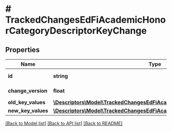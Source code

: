 # # TrackedChangesEdFiAcademicHonorCategoryDescriptorKeyChange

## Properties

Name | Type | Description | Notes
------------ | ------------- | ------------- | -------------
**id** | **string** | Resource identifier | [optional]
**change_version** | **float** | Change version | [optional]
**old_key_values** | [**\Descriptors\Model\TrackedChangesEdFiAcademicHonorCategoryDescriptorKey**](TrackedChangesEdFiAcademicHonorCategoryDescriptorKey.md) |  | [optional]
**new_key_values** | [**\Descriptors\Model\TrackedChangesEdFiAcademicHonorCategoryDescriptorKey**](TrackedChangesEdFiAcademicHonorCategoryDescriptorKey.md) |  | [optional]

[[Back to Model list]](../../README.md#models) [[Back to API list]](../../README.md#endpoints) [[Back to README]](../../README.md)

